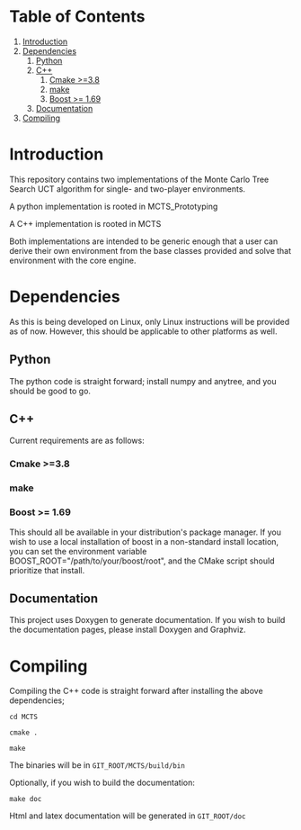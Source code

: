# Table of Contents

1.  [Introduction](#orgc417155)
2.  [Dependencies](#orgcf2d0e6)
    1.  [Python](#orga66e856)
    2.  [C++](#orgfff493c)
        1.  [Cmake >=3.8](#orgb2ea5f4)
        2.  [make](#orga08e91e)
        3.  [Boost >= 1.69](#orgf35d9ba)
    3.  [Documentation](#orgd4ee22b)
3.  [Compiling](#org09bcc80)



<a id="orgc417155"></a>

# Introduction

This repository contains two implementations of the Monte Carlo Tree
Search UCT algorithm for single- and two-player environments.

A python implementation is rooted in MCTS\_Prototyping

A C++ implementation is rooted in MCTS

Both implementations are intended to be generic enough that a user can
derive their own environment from the base classes provided and solve
that environment with the core engine.


<a id="orgcf2d0e6"></a>

# Dependencies

As this is being developed on Linux, only Linux instructions will be
provided as of now. However, this should be applicable to other
platforms as well.


<a id="orga66e856"></a>

## Python

The python code is straight forward; install numpy and anytree, and
you should be good to go.


<a id="orgfff493c"></a>

## C++

Current requirements are as follows:


<a id="orgb2ea5f4"></a>

### Cmake >=3.8


<a id="orga08e91e"></a>

### make


<a id="orgf35d9ba"></a>

### Boost >= 1.69

This should all be available in your distribution's package manager.
If you wish to use a local installation of boost in a non-standard
install location, you can set the environment variable
BOOST\_ROOT="/path/to/your/boost/root", and the CMake script should
prioritize that install.


<a id="orgd4ee22b"></a>

## Documentation

This project uses Doxygen to generate documentation. If you wish to
build the documentation pages, please install Doxygen and Graphviz.


<a id="org09bcc80"></a>

# Compiling

Compiling the C++ code is straight forward after installing the above dependencies;

`cd MCTS`

`cmake .`

`make`

The binaries will be in `GIT_ROOT/MCTS/build/bin`

Optionally, if you wish to build the documentation:

`make doc`

Html and latex documentation will be generated in `GIT_ROOT/doc`
